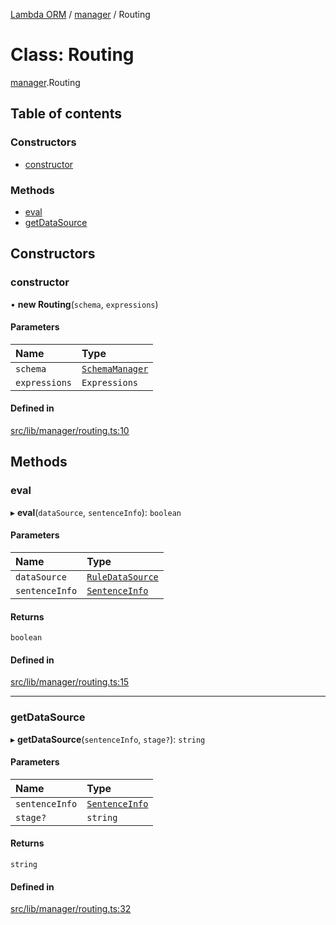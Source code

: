 [Lambda ORM](../README.md) / [manager](../modules/manager.md) / Routing

# Class: Routing

[manager](../modules/manager.md).Routing

## Table of contents

### Constructors

- [constructor](manager.Routing.md#constructor)

### Methods

- [eval](manager.Routing.md#eval)
- [getDataSource](manager.Routing.md#getdatasource)

## Constructors

### constructor

• **new Routing**(`schema`, `expressions`)

#### Parameters

| Name | Type |
| :------ | :------ |
| `schema` | [`SchemaManager`](manager.SchemaManager.md) |
| `expressions` | `Expressions` |

#### Defined in

[src/lib/manager/routing.ts:10](https://github.com/FlavioLionelRita/lambda-orm/blob/c5c7261/src/lib/manager/routing.ts#L10)

## Methods

### eval

▸ **eval**(`dataSource`, `sentenceInfo`): `boolean`

#### Parameters

| Name | Type |
| :------ | :------ |
| `dataSource` | [`RuleDataSource`](../interfaces/model.RuleDataSource.md) |
| `sentenceInfo` | [`SentenceInfo`](../interfaces/model.SentenceInfo.md) |

#### Returns

`boolean`

#### Defined in

[src/lib/manager/routing.ts:15](https://github.com/FlavioLionelRita/lambda-orm/blob/c5c7261/src/lib/manager/routing.ts#L15)

___

### getDataSource

▸ **getDataSource**(`sentenceInfo`, `stage?`): `string`

#### Parameters

| Name | Type |
| :------ | :------ |
| `sentenceInfo` | [`SentenceInfo`](../interfaces/model.SentenceInfo.md) |
| `stage?` | `string` |

#### Returns

`string`

#### Defined in

[src/lib/manager/routing.ts:32](https://github.com/FlavioLionelRita/lambda-orm/blob/c5c7261/src/lib/manager/routing.ts#L32)
